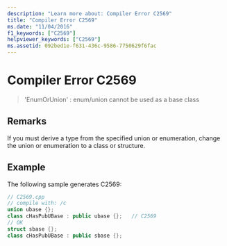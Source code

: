 ```yaml
---
description: "Learn more about: Compiler Error C2569"
title: "Compiler Error C2569"
ms.date: "11/04/2016"
f1_keywords: ["C2569"]
helpviewer_keywords: ["C2569"]
ms.assetid: 092bed1e-f631-436c-9586-7750629f6fac
---
```

# Compiler Error C2569

> 'EnumOrUnion' : enum/union cannot be used as a base class

## Remarks

If you must derive a type from the specified union or enumeration, change the union or enumeration to a class or structure.

## Example

The following sample generates C2569:

```cpp
// C2569.cpp
// compile with: /c
union ubase {};
class cHasPubUBase : public ubase {};   // C2569
// OK
struct sbase {};
class cHasPubUBase : public sbase {};
```
